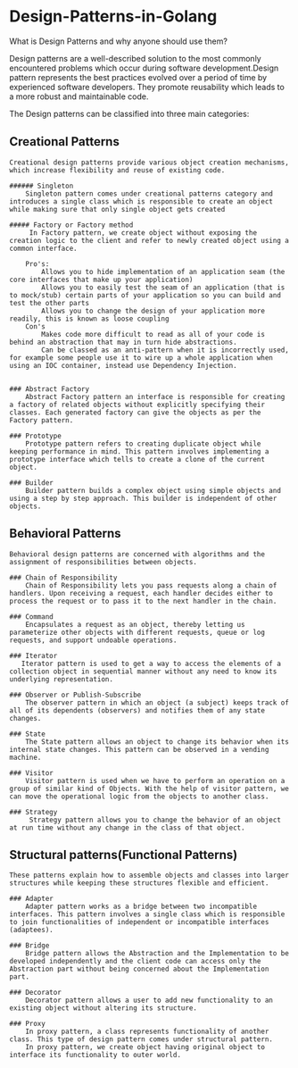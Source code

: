 # Design-Patterns-in-Golang


What is Design Patterns and why anyone should use them? 

Design patterns are a well-described solution to the most commonly encountered problems which occur during software development.Design pattern represents the best practices evolved over a period of time by experienced software developers. They promote reusability which leads to a more robust and maintainable code.

The Design patterns can be classified into three main categories:

## Creational Patterns
    Creational design patterns provide various object creation mechanisms, which increase flexibility and reuse of existing code.

    ###### Singleton
        Singleton pattern comes under creational patterns category and introduces a single class which is responsible to create an object while making sure that only single object gets created

    ##### Factory or Factory method 
         In Factory pattern, we create object without exposing the creation logic to the client and refer to newly created object using a common interface.

        Pro's:
            Allows you to hide implementation of an application seam (the core interfaces that make up your application)
            Allows you to easily test the seam of an application (that is to mock/stub) certain parts of your application so you can build and test the other parts
            Allows you to change the design of your application more readily, this is known as loose coupling
        Con's   
            Makes code more difficult to read as all of your code is behind an abstraction that may in turn hide abstractions.
            Can be classed as an anti-pattern when it is incorrectly used, for example some people use it to wire up a whole application when using an IOC container, instead use Dependency Injection.


    ### Abstract Factory
        Abstract Factory pattern an interface is responsible for creating a factory of related objects without explicitly specifying their classes. Each generated factory can give the objects as per the Factory pattern.
        
    ### Prototype
        Prototype pattern refers to creating duplicate object while keeping performance in mind. This pattern involves implementing a prototype interface which tells to create a clone of the current object.
        
    ### Builder
        Builder pattern builds a complex object using simple objects and using a step by step approach. This builder is independent of other objects.


## Behavioral Patterns
    Behavioral design patterns are concerned with algorithms and the assignment of responsibilities between objects.

    ### Chain of Responsibility
        Chain of Responsibility lets you pass requests along a chain of handlers. Upon receiving a request, each handler decides either to process the request or to pass it to the next handler in the chain.

    ### Command
        Encapsulates a request as an object, thereby letting us parameterize other objects with different requests, queue or log requests, and support undoable operations.

    ### Iterator
       Iterator pattern is used to get a way to access the elements of a collection object in sequential manner without any need to know its underlying representation.
    
    ### Observer or Publish-Subscribe 
        The observer pattern in which an object (a subject) keeps track of all of its dependents (observers) and notifies them of any state changes.

    ### State
        The State pattern allows an object to change its behavior when its internal state changes. This pattern can be observed in a vending machine.

    ### Visitor
        Visitor pattern is used when we have to perform an operation on a group of similar kind of Objects. With the help of visitor pattern, we can move the operational logic from the objects to another class.

    ### Strategy
         Strategy pattern allows you to change the behavior of an object at run time without any change in the class of that object.


## Structural patterns(Functional Patterns)
    These patterns explain how to assemble objects and classes into larger structures while keeping these structures flexible and efficient.

    ### Adapter
        Adapter pattern works as a bridge between two incompatible interfaces. This pattern involves a single class which is responsible to join functionalities of independent or incompatible interfaces (adaptees).

    ### Bridge
        Bridge pattern allows the Abstraction and the Implementation to be developed independently and the client code can access only the Abstraction part without being concerned about the Implementation part.

    ### Decorator
        Decorator pattern allows a user to add new functionality to an existing object without altering its structure. 

    ### Proxy
        In proxy pattern, a class represents functionality of another class. This type of design pattern comes under structural pattern.
        In proxy pattern, we create object having original object to interface its functionality to outer world.

